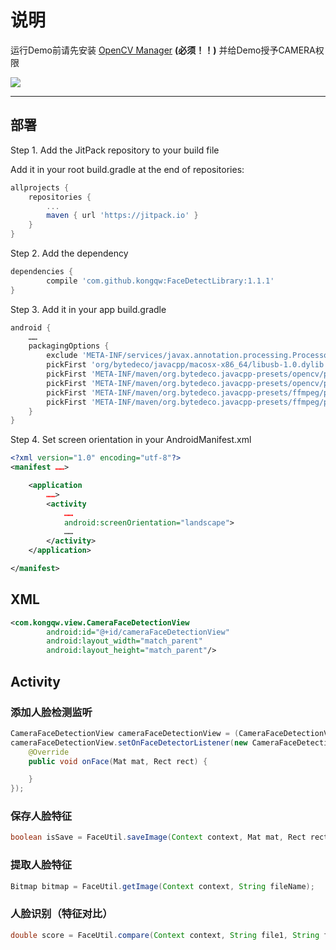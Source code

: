 # 说明

运行Demo前请先安装 [OpenCV Manager](https://github.com/kongqw/KqwFaceDetectionDemo/tree/master/OpenCVManager) **(必须！！)**
并给Demo授予CAMERA权限

[![](https://jitpack.io/v/kongqw/FaceDetectLibrary.svg)](https://jitpack.io/#kongqw/FaceDetectLibrary)


------------

## 部署

Step 1. Add the JitPack repository to your build file

Add it in your root build.gradle at the end of repositories:

``` gradle
allprojects {
    repositories {
        ...
        maven { url 'https://jitpack.io' }
    }
}
```

Step 2. Add the dependency

``` gradle
dependencies {
        compile 'com.github.kongqw:FaceDetectLibrary:1.1.1'
}
```


Step 3. Add it in your app build.gradle

``` gradle
android {
    ……
    packagingOptions {
        exclude 'META-INF/services/javax.annotation.processing.Processor'
        pickFirst 'org/bytedeco/javacpp/macosx-x86_64/libusb-1.0.dylib'
        pickFirst 'META-INF/maven/org.bytedeco.javacpp-presets/opencv/pom.properties'
        pickFirst 'META-INF/maven/org.bytedeco.javacpp-presets/opencv/pom.xml'
        pickFirst 'META-INF/maven/org.bytedeco.javacpp-presets/ffmpeg/pom.properties'
        pickFirst 'META-INF/maven/org.bytedeco.javacpp-presets/ffmpeg/pom.xml'
    }
}
```

Step 4. Set screen orientation in your AndroidManifest.xml
``` xml
<?xml version="1.0" encoding="utf-8"?>
<manifest ……>

    <application
        ……>
        <activity
            ……
            android:screenOrientation="landscape">
            ……
        </activity>
    </application>

</manifest>
```

## XML

``` xml
<com.kongqw.view.CameraFaceDetectionView
        android:id="@+id/cameraFaceDetectionView"
        android:layout_width="match_parent"
        android:layout_height="match_parent"/>
```

## Activity

### 添加人脸检测监听

``` java
CameraFaceDetectionView cameraFaceDetectionView = (CameraFaceDetectionView) findViewById(R.id.cameraFaceDetectionView);
cameraFaceDetectionView.setOnFaceDetectorListener(new CameraFaceDetectionView.OnFaceDetectorListener() {
    @Override
    public void onFace(Mat mat, Rect rect) {

    }
});
```

### 保存人脸特征

``` java
boolean isSave = FaceUtil.saveImage(Context context, Mat mat, Rect rect, String fileName);
```

### 提取人脸特征

``` java
Bitmap bitmap = FaceUtil.getImage(Context context, String fileName);
```

### 人脸识别（特征对比）
``` java
double score = FaceUtil.compare(Context context, String file1, String file2);
```
